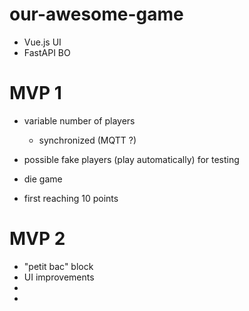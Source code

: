 # our-awesome-game

- Vue.js UI
- FastAPI BO

# MVP 1

- variable number of players
    - synchronized (MQTT ?)
- possible fake players (play automatically) for testing


- die game
- first reaching 10 points


# MVP 2

- "petit bac" block
- UI improvements
- 
- 
